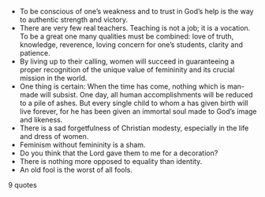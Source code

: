  - To be conscious of one’s weakness and to trust in God’s help is the way to authentic strength and victory.
 - There are very few real teachers. Teaching is not a job; it is a vocation. To be a great one many qualities must be combined: love of truth, knowledge, reverence, loving concern for one’s students, clarity and patience.
 - By living up to their calling, women will succeed in guaranteeing a proper recognition of the unique value of femininity and its crucial mission in the world.
 - One thing is certain: When the time has come, nothing which is man-made will subsist. One day, all human accomplishments will be reduced to a pile of ashes. But every single child to whom a has given birth will live forever, for he has been given an immortal soul made to God’s image and likeness.
 - There is a sad forgetfulness of Christian modesty, especially in the life and dress of women.
 - Feminism without femininity is a sham.
 - Do you think that the Lord gave them to me for a decoration?
 - There is nothing more opposed to equality than identity.
 - An old fool is the worst of all fools.

9 quotes